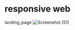 # responsive web
landing_page
![Screenshot (51)](https://user-images.githubusercontent.com/65682948/119796643-beb0d880-bf03-11eb-8cc1-ae65a09116a0.png)
